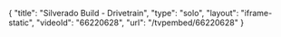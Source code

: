 {
    "title": "Silverado Build - Drivetrain",
    "type": "solo",
    "layout": "iframe-static",
    "videoId": "66220628",
    "url": "\/tvpembed\/66220628"
}